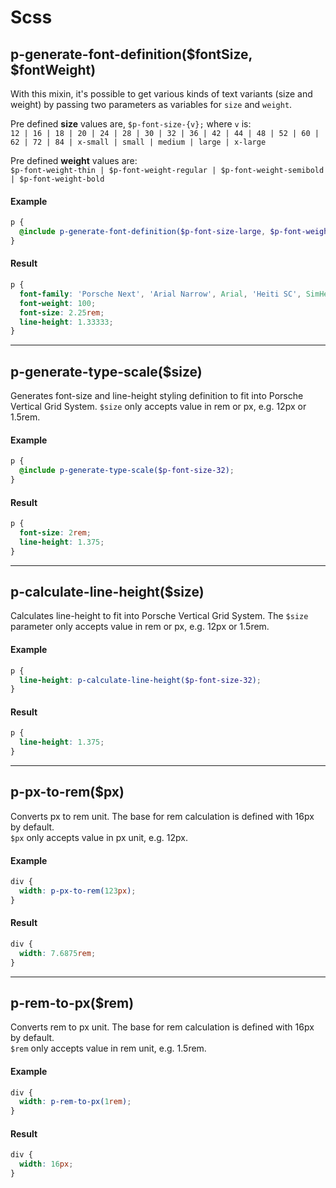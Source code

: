 # Scss

<TableOfContents></TableOfContents>

## p-generate-font-definition($fontSize, $fontWeight)

With this mixin, it's possible to get various kinds of text variants (size and weight) by passing two parameters as
variables for `size` and `weight`.

Pre defined **size** values are, `$p-font-size-{v};` where `v` is:  
`12 | 16 | 18 | 20 | 24 | 28 | 30 | 32 | 36 | 42 | 44 | 48 | 52 | 60 | 62 | 72 | 84 | x-small | small | medium | large | x-large`

Pre defined **weight** values are:  
`$p-font-weight-thin | $p-font-weight-regular | $p-font-weight-semibold | $p-font-weight-bold`

#### Example

```scss
p {
  @include p-generate-font-definition($p-font-size-large, $p-font-weight-thin);
}
```

#### Result

```css
p {
  font-family: 'Porsche Next', 'Arial Narrow', Arial, 'Heiti SC', SimHei, sans-serif;
  font-weight: 100;
  font-size: 2.25rem;
  line-height: 1.33333;
}
```

---

## p-generate-type-scale($size)

Generates font-size and line-height styling definition to fit into Porsche Vertical Grid System. `$size` only accepts
value in rem or px, e.g. 12px or 1.5rem.

#### Example

```scss
p {
  @include p-generate-type-scale($p-font-size-32);
}
```

#### Result

```css
p {
  font-size: 2rem;
  line-height: 1.375;
}
```

---

## p-calculate-line-height($size)

Calculates line-height to fit into Porsche Vertical Grid System. The `$size` parameter only accepts value in rem or px,
e.g. 12px or 1.5rem.

#### Example

```scss
p {
  line-height: p-calculate-line-height($p-font-size-32);
}
```

#### Result

```css
p {
  line-height: 1.375;
}
```

---

## p-px-to-rem($px)

Converts px to rem unit. The base for rem calculation is defined with 16px by default.  
`$px` only accepts value in px unit, e.g. 12px.

#### Example

```scss
div {
  width: p-px-to-rem(123px);
}
```

#### Result

```css
div {
  width: 7.6875rem;
}
```

---

## p-rem-to-px($rem)

Converts rem to px unit. The base for rem calculation is defined with 16px by default.  
`$rem` only accepts value in rem unit, e.g. 1.5rem.

#### Example

```scss
div {
  width: p-rem-to-px(1rem);
}
```

#### Result

```css
div {
  width: 16px;
}
```
